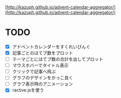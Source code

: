 [http://kazuph.github.io/advent-calendar-aggregator/](http://kazuph.github.io/advent-calendar-aggregator/)

# TODO

- [x] アドベントカレンダーをすくれいぴんぐ
- [x] 記事ごとのはてブ数をプロット
- [ ] テーマごとにはてブ数の合計を出してプロット
- [ ] マウスホバーでタイトル表示
- [ ] クリックで記事へ飛ぶ
- [ ] グラフのデザインをかっこ良く
- [ ] グラフ表示時のアニメーション
- [x] ractive.jsを使う
